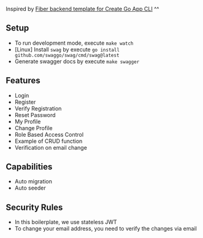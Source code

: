 Inspired by [Fiber backend template for Create Go App CLI](https://github.com/create-go-app/fiber-go-template) ^^

## Setup
- To run development mode, execute `make watch`
- [Linux] Install `swag` by execute `go install github.com/swaggo/swag/cmd/swag@latest`
- Generate swagger docs by execute `make swagger`

## Features
- Login
- Register
- Verify Registration
- Reset Password
- My Profile
- Change Profile
- Role Based Access Control
- Example of CRUD function
- Verification on email change

## Capabilities
- Auto migration
- Auto seeder

## Security Rules
- In this boilerplate, we use stateless JWT
- To change your email address, you need to verify the changes via email